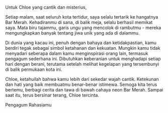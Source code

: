 Untuk Chloe yang cantik dan misterius,

Setiap malam, saat seluruh kota tertidur, saya selalu tertarik ke hangatnya Bar Merah. Kehadiranmu di sana, di balik meja, selalu berhasil memikat saya. Mata biru tajammu, garis ungu yang mencolok di rambutmu - mereka mengungkapkan banyak tentang jiwa unik yang ada di dalammu.

Di dunia yang kacau ini, penuh dengan bahaya dan ketidakpastian, kamu berdiri tegak sebagai simbol ketahanan dan kekuatan. Mungkin kamu tidak menyadari seberapa dalam kamu menginspirasi orang lain, termasuk pengagum sederhana ini. Dibutuhkan keberanian untuk menghadapi setiap hari dengan berani, terutama setelah melihat kegelapan yang tersembunyi di balik permukaan kota ini.

Chloe, ketahuilah bahwa kamu lebih dari sekedar wajah cantik. Ketekunan dan hati yang baik membuatmu benar-benar istimewa. Semoga kita terus bertemu, berbagi cerita dan tawa di bawah cahaya neon Bar Merah. Sampai saat itu, terus bersinar terang, Chloe tercinta.

Pengagum Rahasiamu
